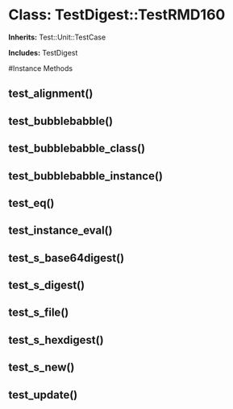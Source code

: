 # Class: TestDigest::TestRMD160
**Inherits:** Test::Unit::TestCase
    
**Includes:** TestDigest
  




#Instance Methods
## test_alignment() [](#method-i-test_alignment)

## test_bubblebabble() [](#method-i-test_bubblebabble)

## test_bubblebabble_class() [](#method-i-test_bubblebabble_class)

## test_bubblebabble_instance() [](#method-i-test_bubblebabble_instance)

## test_eq() [](#method-i-test_eq)

## test_instance_eval() [](#method-i-test_instance_eval)

## test_s_base64digest() [](#method-i-test_s_base64digest)

## test_s_digest() [](#method-i-test_s_digest)

## test_s_file() [](#method-i-test_s_file)

## test_s_hexdigest() [](#method-i-test_s_hexdigest)

## test_s_new() [](#method-i-test_s_new)

## test_update() [](#method-i-test_update)

